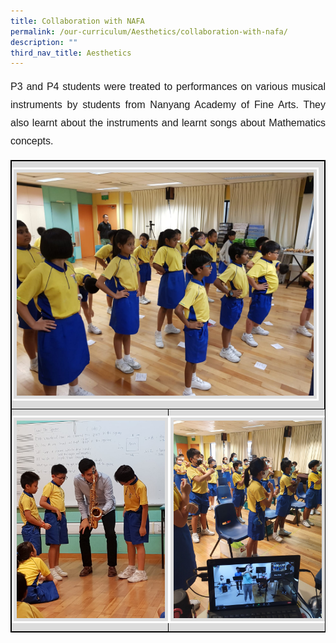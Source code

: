 ```yaml
---
title: Collaboration with NAFA
permalink: /our-curriculum/Aesthetics/collaboration-with-nafa/
description: ""
third_nav_title: Aesthetics
---
```

<p style="font-family:Arial; font-size:16px; text-align:justify; line-height:1.8">P3 and P4 students were treated to performances on various musical instruments by students from Nanyang Academy of Fine Arts. They also learnt about the instruments and learnt songs about Mathematics concepts.</p>

<table style="border:1px solid black" width="100%">
<tbody><tr>
	<td style="border:1px solid black; padding:10px 0px 10px 0px; background-color:Gainsboro" colspan="2"><img src="/images/Aesthetics/Nafa8.jpeg" style="width:95%; border:3px solid white; background-color:Gainsboro; padding:5px;"></td>
	</tr>
<tr style="border:0px solid black;">
	<td style="border:1px solid black; padding:10px 0px 10px 0px; background-color:Gainsboro" width="50%"><img src="/images/Aesthetics/Nafa9.jpeg" style="width:95%; border:3px solid white; background-color:Gainsboro; padding:5px"></td>
	<td style="border:0px solid black; padding:10px 0px 10px 0px; background-color:Gainsboro"><img src="/images/Aesthetics/Zoom%20with%20NAFA%20Students%20learning%20Songs%20with%20Maths%20concepts.jpeg" style="width:95%; border:3px solid white; background-color:Gainsboro; padding:5px"></td>
	</tr>
	</tbody></table>